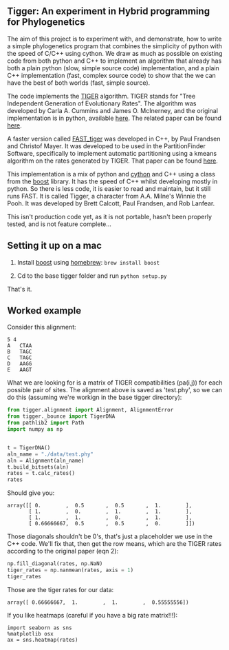 ## Tigger: An experiment in Hybrid programming for Phylogenetics

The aim of this project is to experiment with, and demonstrate, how to write a simple phylogenetics program that combines the simplicity of python with the speed of C/C++ using cython. We draw as much as possible on existing code from both python and C++ to implement an algorithm that already has both a plain python (slow, simple source code) implementation, and a plain C++ implementation (fast, complex source code) to show that the we can have the best of both worlds (fast, simple source).

The code implements the [TIGER][tiger] algorithm. TIGER stands for "Tree Independent Generation of Evolutionary Rates". The algorithm was developed by Carla A. Cummins and James O. McInerney, and the original implementation is in python, available [here][tiger]. The related paper can be found [here][paper].

A faster version called [FAST_tiger][fast_tiger] was developed in C++, by Paul Frandsen and Christof Mayer. It was developed to be used in the PartitionFinder Software, specifically to implement automatic partitioning using a kmeans algorithm on the rates generated by TIGER. That paper can be found [here][kmeans].

This implementation is a mix of python and [cython][cython] and C++ using a class from the [boost][boost] library. It has the speed of C++ whilst developing mostly in python. So there is less code, it is easier to read and maintain, but it still runs FAST. It is called Tigger, a character from A.A. Milne's Winnie the Pooh. It was developed by Brett Calcott, Paul Frandsen, and Rob Lanfear.

This isn't production code yet, as it is not portable, hasn't been properly tested, and is not feature complete...

## Setting it up on a mac

1. Install [boost][boost] using [homebrew][homebrew]: ```brew install boost```

2. Cd to the base tigger folder and run ```python setup.py```

That's it.

## Worked example

Consider this alignment:

```
5 4
A 	CTAA
B   TAGC
C   TAGC
D	AAGG
E	AAGT	
```

What we are looking for is a matrix of TIGER compatibilities (pa(i,j)) for each possible pair of sites. The alignment above is saved as 'test.phy', so we can do this (assuming we're workign in the base tigger directory):

```python
from tigger.alignment import Alignment, AlignmentError
from tigger._bounce import TigerDNA
from pathlib2 import Path
import numpy as np


t = TigerDNA()
aln_name = "./data/test.phy"
aln = Alignment(aln_name)
t.build_bitsets(aln)
rates = t.calc_rates()
rates
```

Should give you:

```
array([[ 0.        ,  0.5       ,  0.5       ,  1.        ],
       [ 1.        ,  0.        ,  1.        ,  1.        ],
       [ 1.        ,  1.        ,  0.        ,  1.        ],
       [ 0.66666667,  0.5       ,  0.5       ,  0.        ]])
```

Those diagonals shouldn't be 0's, that's just a placeholder we use in the C++ code. We'll fix that, then get the row means, which are the TIGER rates according to the original paper (eqn 2):

```python
np.fill_diagonal(rates, np.NaN)
tiger_rates = np.nanmean(rates, axis = 1)
tiger_rates
```

Those are the tiger rates for our data: 

```
array([ 0.66666667,  1.        ,  1.        ,  0.55555556])
```

If you like heatmaps (careful if you have a big rate matrix!!!):

```
import seaborn as sns
%matplotlib osx
ax = sns.heatmap(rates)
```

[kmeans]:http://www.biomedcentral.com/1471-2148/15/13 

[tiger]: http://bioinf.nuim.ie/tiger/

[paper]: http://sysbio.oxfordjournals.org/content/60/6/833

[fast_tiger]: https://github.com/pbfrandsen/fast_TIGER 

[cython]: http://cython.org/

[boost]: http://www.boost.org/ 

[homebrew]:http://brew.sh/
